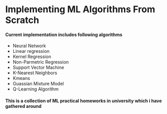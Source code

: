 # Implementing ML Algorithms From Scratch

#### Current implementation includes following algorithms

  * Neural Network
  * Linear regression
  * Kernel Regression
  * Non-Parmetric Regression
  * Support Vector Machine
  * K-Nearest Neighbors
  * Kmeans
  * Guassian Mixture Model
  * Q-Learning Algorithm

#### This is a collection of ML practical homeworks in university which i have gathered around
  
